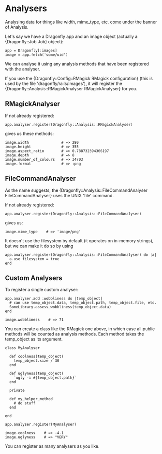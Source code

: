 Analysers
=========

Analysing data for things like width, mime_type, etc. come under the banner of Analysis.

Let's say we have a Dragonfly app and an image object (actually a {Dragonfly::Job Job} object):

    app = Dragonfly[:images]
    image = app.fetch('some/uid')

We can analyse it using any analysis methods that have been registered with the analyser.

If you use the {Dragonfly::Config::RMagick RMagick configuration} (this is used by the file 'dragonfly/rails/images'), it will register the {Dragonfly::Analysis::RMagickAnalyser RMagickAnalyser} for you.

RMagickAnalyser
---------------
If not already registered:

    app.analyser.register(Dragonfly::Analysis::RMagickAnalyser)

gives us these methods:

    image.width               # => 280
    image.height              # => 355
    image.aspect_ratio        # => 0.788732394366197
    image.depth               # => 8
    image.number_of_colours   # => 34703
    image.format              # => :png

FileCommandAnalyser
-------------------

As the name suggests, the {Dragonfly::Analysis::FileCommandAnalyser FileCommandAnalyser} uses the UNIX 'file' command.

If not already registered:

    app.analyser.register(Dragonfly::Analysis::FileCommandAnalyser)

gives us:

    image.mime_type    # => 'image/png'

It doesn't use the filesystem by default (it operates on in-memory strings), but we can make it do so by using

    app.analyser.register(Dragonfly::Analysis::FileCommandAnalyser) do |a|
      a.use_filesystem = true
    end

Custom Analysers
----------------

To register a single custom analyser:

    app.analyser.add :wobbliness do |temp_object|
      # can use temp_object.data, temp_object.path, temp_object.file, etc.
      SomeLibrary.assess_wobbliness(temp_object.data)
    end

    image.wobbliness    # => 71

You can create a class like the RMagick one above, in which case all public methods will be counted as analysis methods.
Each method takes the temp_object as its argument.

    class MyAnalyser
    
      def coolness(temp_object)
        temp_object.size / 30
      end

      def uglyness(temp_object)
        `ugly -i #{temp_object.path}`
      end
      
      private
      
      def my_helper_method
        # do stuff
      end
      
    end

    app.analyser.register(MyAnalyser)

    image.coolness    # => -4.1
    image.uglyness    # => "VERY"

You can register as many analysers as you like.
    